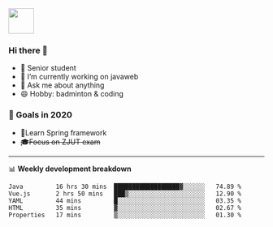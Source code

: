 <img src="https://github.com/egoist/egoist/raw/master/balloon.gif" width="50">

### Hi there 🐏

- 🌱 Senior student
- 🔭 I’m currently working on javaweb
- 💬 Ask me about anything
- 😄 Hobby: badminton & coding

### 🚀 Goals in 2020
+ 🍃Learn Spring framework
+ ~~🎓Focus on ZJUT exam~~
-------

📊 **Weekly development breakdown**
<!--START_SECTION:waka-->
```text
Java         16 hrs 30 mins  ██████████████████▓░░░░░░   74.89 % 
Vue.js       2 hrs 50 mins   ███▒░░░░░░░░░░░░░░░░░░░░░   12.90 % 
YAML         44 mins         █░░░░░░░░░░░░░░░░░░░░░░░░   03.35 % 
HTML         35 mins         ▓░░░░░░░░░░░░░░░░░░░░░░░░   02.67 % 
Properties   17 mins         ▒░░░░░░░░░░░░░░░░░░░░░░░░   01.30 % 
```
<!--END_SECTION:waka-->
